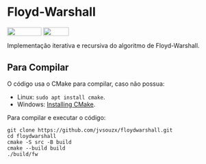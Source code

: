 # Floyd-Warshall

<div style="display: inline-block;">
<img align="center" height="20px" width="80px" src="https://badgen.net/badge/license/MIT/green"/>
<img align="center" height="20px" width="60px" src="https://img.shields.io/badge/C%2B%2B-00599C?style=for-the-badge&logo=c%2B%2B&logoColor=white"/> 
</div>
<p> </p>
<p> </p>
Implementação iterativa e recursiva do algoritmo de Floyd-Warshall.

## Para Compilar
O código usa o CMake para compilar, caso não possua: 
- Linux: ``` sudo apt install cmake ```.
- Windows: <a href= "https://cmake.org/install/"> Installing CMake</a>.
<p> </p>
Para compilar e executar o código:
<p> </p>


```
git clone https://github.com/jvsouzx/floydwarshall.git
cd floydwarshall
cmake -S src -B build
cmake --build build
./build/fw  
```

